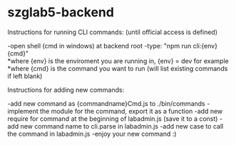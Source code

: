 # szglab5-backend

Instructions for running CLI commands: (until official access is defined)

-open shell (cmd in windows) at backend root
-type: "npm run cli:{env} {cmd}"    
  *where {env} is the enviroment you are running in, {env} = dev  for example
  *where {cmd} is the command you want to run (will list existing commands if left blank)

Instructions for adding new commands:

-add new command as {commandname}Cmd.js to ./bin/commands
-implement the module for the command, export it as a function
-add new require for command at the beginning of labadmin.js (save it to a const)
-add new command name to cli.parse in labadmin.js
-add new case to call the command in labadmin.js
-enjoy your new command :)

